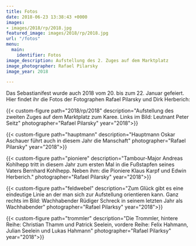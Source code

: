 ```yaml
---
title: Fotos
date: 2018-06-23 13:38:43 +0000
images:
- images/2018/rp/2018.jpg
featured_image: images/2018/rp/2018.jpg
url: "/fotos"
menu:
  main:
    identifier: Fotos
image_description: Aufstellung des 2. Zuges auf dem Marktplatz
image_photographer: Rafael Pilarsky
image_year: 2018

---
```

Das Sebastianifest wurde auch 2018 vom 20. bis zum 22. Januar gefeiert. Hier findet ihr die Fotos der Fotographen Rafael Pilarsky und Dirk Herberich:

<!--more-->

{{< custom-figure path="2018/rp/2018" description="Aufstellung des zweiten Zuges auf dem Marktplatz zum Karee. Links im Bild: Leutnant Peter Seitz" photographer="Rafael Pilarsky" year="2018">}}

{{< custom-figure path="hauptmann" description="Hauptmann Oskar Aschauer führt auch in diesem Jahr die Manschaft" photographer="Rafael Pilarsky" year="2018">}}

{{< custom-figure path="pioniere" description="Tambour-Major Andreas Kohlhepp tritt in diesem Jahr zum ersten Mal in die Fußstapfen seines Vaters Bernhard Kohlhepp. Neben ihm: die Pioniere Klaus Karpf und Edwin Herberich." photographer="Rafael Pilarsky" year="2018">}}

{{< custom-figure path="feldwebel" description="Zum Glück gibt es eine eindeutige Linie an der man sich zur Aufstellung orientieren kann. Ganz rechts im Bild: Wachhabender Rüdiger Schreck in seinem letzten Jahr als Wachhabender" photographer="Rafael Pilarksy" year="2018">}}

{{< custom-figure path="trommler" description="Die Trommler, hintere Reihe: Christian Thamm und Patrick Seelein, vordere Reihe: Felix Hahmann, Julian Seelein und Lukas Hahmann" photographer="Rafael Pilarksy" year="2018">}}